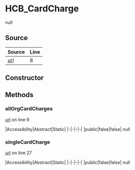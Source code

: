 # HCB_CardCharge

null
## Source
|Source|Line|
|-|-|
|[url](https://github.com/devramsean0/hcb.js/blob/aba0631/src/api_endpoints/card_charge.ts#L8)|8|
## Constructor
## Methods
### allOrgCardCharges
[url](https://github.com/devramsean0/hcb.js/blob/aba0631/src/api_endpoints/card_charge.ts#L9) on line 9  

|Accessibility|Abstract|Static|
|-|-|-|-|
|public|false|false|
null

### singleCardCharge
[url](https://github.com/devramsean0/hcb.js/blob/aba0631/src/api_endpoints/card_charge.ts#L27) on line 27  

|Accessibility|Abstract|Static|
|-|-|-|-|
|public|false|false|
null
